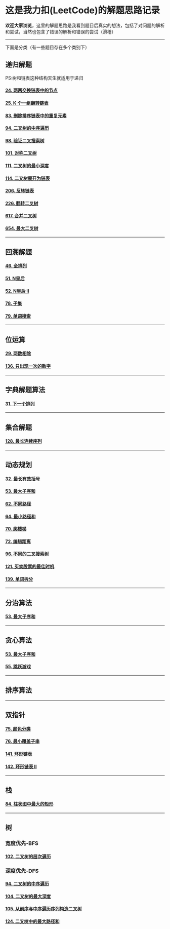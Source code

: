 # 这是我力扣(LeetCode)的解题思路记录

**欢迎大家浏览**，这里的解题思路是我看到题目后真实的想法，包括了对问题的解析和尝试，当然也包含了错误的解析和错误的尝试（滑稽）

*****

下面是分类（有一些题目存在多个类别下）

## 递归解题

PS:树和链表这种结构天生就适用于递归

#### [24. 两两交换链表中的节点](https://leetcode-cn.com/problems/swap-nodes-in-pairs/)

#### [25. K 个一组翻转链表](https://leetcode-cn.com/problems/reverse-nodes-in-k-group/)

#### [83. 删除排序链表中的重复元素](https://leetcode-cn.com/problems/remove-duplicates-from-sorted-list/)

#### [94. 二叉树的中序遍历](https://leetcode-cn.com/problems/binary-tree-inorder-traversal/)

#### [98. 验证二叉搜索树](https://leetcode-cn.com/problems/validate-binary-search-tree/)

#### [101. 对称二叉树](https://leetcode-cn.com/problems/symmetric-tree/)

#### [111. 二叉树的最小深度](https://leetcode-cn.com/problems/minimum-depth-of-binary-tree/)

#### [114. 二叉树展开为链表](https://leetcode-cn.com/problems/flatten-binary-tree-to-linked-list/)

#### [206. 反转链表](https://leetcode-cn.com/problems/reverse-linked-list/)

#### [226. 翻转二叉树](https://leetcode-cn.com/problems/invert-binary-tree/)

#### [617. 合并二叉树](https://leetcode-cn.com/problems/merge-two-binary-trees/)

#### [654. 最大二叉树](https://leetcode-cn.com/problems/maximum-binary-tree/)

*****

## 回溯解题

#### [46. 全排列](https://leetcode-cn.com/problems/permutations/)

#### [51. N皇后](https://leetcode-cn.com/problems/n-queens/)

#### [52. N皇后 II](https://leetcode-cn.com/problems/n-queens-ii/)

#### [78. 子集](https://leetcode-cn.com/problems/subsets/)

#### [79. 单词搜索](https://leetcode-cn.com/problems/word-search/)

*****

## 位运算

#### [29. 两数相除](https://leetcode-cn.com/problems/divide-two-integers/)

#### [136. 只出现一次的数字](https://leetcode-cn.com/problems/single-number/)

*****

## 字典解题算法

#### [31. 下一个排列](https://leetcode-cn.com/problems/next-permutation/)

*****

##  集合解题

#### [128. 最长连续序列](https://leetcode-cn.com/problems/longest-consecutive-sequence/)

*****

## 动态规划

#### [32. 最长有效括号](https://leetcode-cn.com/problems/longest-valid-parentheses/)

#### [53. 最大子序和](https://leetcode-cn.com/problems/maximum-subarray/)

#### [62. 不同路径](https://leetcode-cn.com/problems/unique-paths/)

#### [64. 最小路径和](https://leetcode-cn.com/problems/minimum-path-sum/)

#### [70. 爬楼梯](https://leetcode-cn.com/problems/climbing-stairs/)

#### [72. 编辑距离](https://leetcode-cn.com/problems/edit-distance/)

#### [96. 不同的二叉搜索树](https://leetcode-cn.com/problems/unique-binary-search-trees/)

#### [121. 买卖股票的最佳时机](https://leetcode-cn.com/problems/best-time-to-buy-and-sell-stock/)

#### [139. 单词拆分](https://leetcode-cn.com/problems/word-break/)

*****

## 分治算法

#### [53. 最大子序和](https://leetcode-cn.com/problems/maximum-subarray/)

*****

## 贪心算法

#### [53. 最大子序和](https://leetcode-cn.com/problems/maximum-subarray/)

#### [55. 跳跃游戏](https://leetcode-cn.com/problems/jump-game/)
*****

## 排序算法

*****

## 双指针

#### [75. 颜色分类](https://leetcode-cn.com/problems/sort-colors/)

#### [76. 最小覆盖子串](https://leetcode-cn.com/problems/minimum-window-substring/)

#### [141. 环形链表](https://leetcode-cn.com/problems/linked-list-cycle/)

#### [142. 环形链表 II](https://leetcode-cn.com/problems/linked-list-cycle-ii/)

*****

## 栈

#### [84. 柱状图中最大的矩形](https://leetcode-cn.com/problems/largest-rectangle-in-histogram/)

*****

## 树

### 宽度优先-BFS

#### [102. 二叉树的层次遍历](https://leetcode-cn.com/problems/binary-tree-level-order-traversal/)

### 深度优先-DFS

#### [94. 二叉树的中序遍历](https://leetcode-cn.com/problems/binary-tree-inorder-traversal/)

#### [104. 二叉树的最大深度](https://leetcode-cn.com/problems/maximum-depth-of-binary-tree/)

#### [105. 从前序与中序遍历序列构造二叉树](https://leetcode-cn.com/problems/construct-binary-tree-from-preorder-and-inorder-traversal/)

#### [124. 二叉树中的最大路径和](https://leetcode-cn.com/problems/binary-tree-maximum-path-sum/)